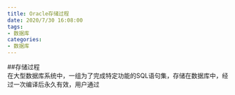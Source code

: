 ```yaml
---
title: Oracle存储过程
date: 2020/7/30 16:08:00
tags: 
- 数据库
categories:
- 数据库
---
```

##存储过程  
在大型数据库系统中，一组为了完成特定功能的SQL语句集，存储在数据库中，经过一次编译后永久有效，用户通过